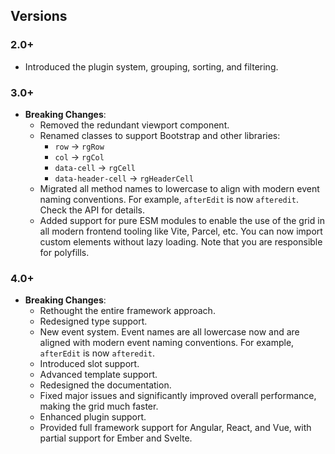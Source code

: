 ## Versions

### 2.0+
- Introduced the plugin system, grouping, sorting, and filtering.

### 3.0+
- **Breaking Changes**:
    - Removed the redundant viewport component.
    - Renamed classes to support Bootstrap and other libraries:
        - `row` -> `rgRow`
        - `col` -> `rgCol`
        - `data-cell` -> `rgCell`
        - `data-header-cell` -> `rgHeaderCell`
    - Migrated all method names to lowercase to align with modern event naming conventions. For example, `afterEdit` is now `afteredit`. Check the API for details.
    - Added support for pure ESM modules to enable the use of the grid in all modern frontend tooling like Vite, Parcel, etc. You can now import custom elements without lazy loading. Note that you are responsible for polyfills.

### 4.0+
- **Breaking Changes**:
    - Rethought the entire framework approach.
    - Redesigned type support.
    - New event system. Event names are all lowercase now and are aligned with modern event naming conventions. For example, `afterEdit` is now `afteredit`.
    - Introduced slot support.
    - Advanced template support.
    - Redesigned the documentation.
    - Fixed major issues and significantly improved overall performance, making the grid much faster.
    - Enhanced plugin support.
    - Provided full framework support for Angular, React, and Vue, with partial support for Ember and Svelte.

